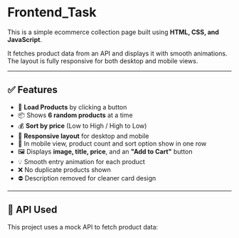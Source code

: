 # Frontend_Task

This is a simple ecommerce collection page built using **HTML, CSS, and JavaScript**.

It fetches product data from an API and displays it with smooth animations. The layout is fully responsive for both desktop and mobile views.

---

## ✅ Features

- 🔄 **Load Products** by clicking a button  
- 📦 Shows **6 random products** at a time  
- 💰 **Sort by price** (Low to High / High to Low)  
- 🎨 **Responsive layout** for desktop and mobile  
- 📱 In mobile view, product count and sort option show in one row  
- 🖼️ Displays **image, title, price**, and an **"Add to Cart"** button  
- 💡 Smooth entry animation for each product  
- ❌ No duplicate products shown  
- ⛔ Description removed for cleaner card design

---

## 📡 API Used

This project uses a mock API to fetch product data:
